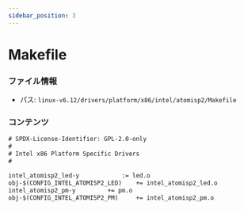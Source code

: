 ```yaml
---
sidebar_position: 3
---
```

# Makefile

### ファイル情報

- パス: `linux-v6.12/drivers/platform/x86/intel/atomisp2/Makefile`

### コンテンツ

```txt
# SPDX-License-Identifier: GPL-2.0-only
#
# Intel x86 Platform Specific Drivers
#

intel_atomisp2_led-y			:= led.o
obj-$(CONFIG_INTEL_ATOMISP2_LED)	+= intel_atomisp2_led.o
intel_atomisp2_pm-y			+= pm.o
obj-$(CONFIG_INTEL_ATOMISP2_PM)		+= intel_atomisp2_pm.o

```
